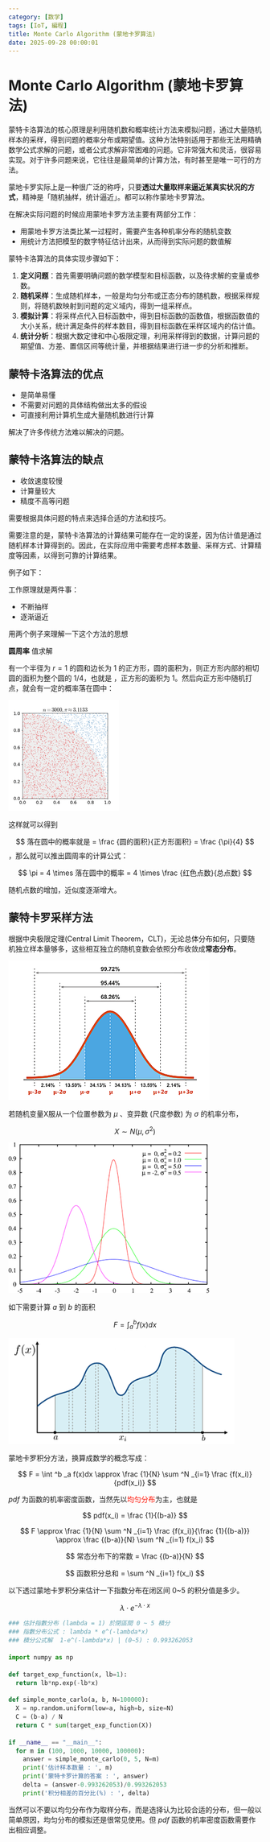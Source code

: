 ```yaml
---
category: [数学]
tags: [IoT, 編程]
title: Monte Carlo Algorithm (蒙地卡罗算法)
date: 2025-09-28 00:00:01
---
```


<style>
  table {
    width: 100%
    }
  td {
    vertical-align: center;
    text-align: center;
  }
  table.inputT{
    margin: 10px;
    width: auto;
    margin-left: auto;
    margin-right: auto;
    border: none;
  }
  input{
    text-align: center;
    padding: 0px 10px;
  }
  iframe{
    width: 100%;
    display: block;
    border-style:none;
  }
</style>

# Monte Carlo Algorithm (蒙地卡罗算法)


蒙特卡洛算法的核心原理是利用随机数和概率统计方法来模拟问题，通过大量随机样本的采样，得到问题的概率分布或期望值。这种方法特别适用于那些无法用精确数学公式求解的问题，或者公式求解非常困难的问题。它非常强大和灵活，很容易实现。对于许多问题来说，它往往是最简单的计算方法，有时甚至是唯一可行的方法。

蒙地卡罗实际上是一种很广泛的称呼，只要**透过大量取样来逼近某真实状况的方式**，精神是「随机抽样，统计逼近」。都可以称作蒙地卡罗算法。

在解决实际问题的时候应用蒙地卡罗方法主要有两部分工作：

 - 用蒙地卡罗方法类比某一过程时，需要产生各种机率分布的随机变数
 - 用统计方法把模型的数字特征估计出来，从而得到实际问题的数值解


蒙特卡洛算法的具体实现步骤如下：

 1. **定义问题**：首先需要明确问题的数学模型和目标函数，以及待求解的变量或参数。
 2. **随机采样**：生成随机样本，一般是均匀分布或正态分布的随机数，根据采样规则，将随机数映射到问题的定义域内，得到一组采样点。
 3. **模拟计算**：将采样点代入目标函数中，得到目标函数的函数值，根据函数值的大小关系，统计满足条件的样本数目，得到目标函数在采样区域内的估计值。
 4. **统计分析**：根据大数定律和中心极限定理，利用采样得到的数据，计算问题的期望值、方差、置信区间等统计量，并根据结果进行进一步的分析和推断。

## 蒙特卡洛算法的优点
 - 是简单易懂
 - 不需要对问题的具体结构做出太多的假设
 - 可直接利用计算机生成大量随机数进行计算

解决了许多传统方法难以解决的问题。

## 蒙特卡洛算法的缺点
 - 收敛速度较慢
 - 计算量较大
 - 精度不高等问题

需要根据具体问题的特点来选择合适的方法和技巧。

需要注意的是，蒙特卡洛算法的计算结果可能存在一定的误差，因为估计值是通过随机样本计算得到的。因此，在实际应用中需要考虑样本数量、采样方式、计算精度等因素，以得到可靠的计算结果。


例子如下：

工作原理就是两件事：
 - 不断抽样
 - 逐渐逼近

用两个例子来理解一下这个方法的思想

**圆周率** 值求解

有一个半径为 $r=1$ 的圆和边长为 1 的正方形，圆的面积为，则正方形内部的相切圆的面积为整个圆的 1/4，也就是 ，正方形的面积为 1。然后向正方形中随机打点，就会有一定的概率落在圆中：


![Alt X](../assets/img/math/pi-30k_orig.gif)


这样就可以得到

$$
落在圆中的概率就是 = \frac {圆的面积}{正方形面积} = \frac {\pi}{4} 
$$
，那么就可以推出圆周率的计算公式：

$$
\pi = 4 \times 落在圆中的概率  = 4 \times \frac {红色点数}{总点数}
$$

随机点数的增加，近似度逐渐增大。


## 蒙特卡罗采样方法

根据中央极限定理(Central Limit Theorem，CLT)，无论总体分布如何，只要随机独立样本量够多，这些相互独立的随机变数会依照分布收敛成**常态分布**。

![Alt X](../assets/img/math/ndistribution.png)

若随机变量X服从一个位置参数为 $\mu$ 、变异数 (尺度参数) 为 $\sigma$ 的机率分布，

$$ X \sim N(\mu,\sigma^2) $$

![Alt X](../assets/img/math/nd_pdf.png)


如下需要计算 $a$ 到 $b$ 的面积


$$
F = \int ^b _a f(x)dx
$$


![Alt X](../assets/img/math/mcintegration.png)

蒙地卡罗积分方法，换算成数学的概念写成：

$$
F = \int ^b _a f(x)dx \approx \frac {1}{N} \sum ^N _{i=1} \frac {f(x_i)}{pdf(x_i)}
$$

$pdf$ 为函数的机率密度函数，当然先以<font color="#FF1000">均匀分布</font>为主，也就是 


$$
pdf(x_i) = \frac {1}{(b-a)}
$$


$$
F \approx \frac {1}{N} \sum ^N _{i=1} \frac {f(x_i)}{\frac {1}{(b-a)}} \approx
\frac {(b-a)}{N} \sum ^N _{i=1} f(x_i)
$$


$$
常态分布下的常数 = \frac {(b-a)}{N}
$$

$$
函数积分总和 = \sum ^N _{i=1} f(x_i)
$$

以下透过蒙地卡罗积分来估计一下指数分布在闭区间 0~5 的积分值是多少。


$$
\lambda \cdot e^{-\lambda \cdot x}
$$

```py
### 估計指數分布 (lambda = 1) 於閉區間 0 ~ 5 積分
### 指數分布公式 : lambda * e^(-lambda*x)
### 積分公式解  1-e^(-lambda*x) | (0~5) : 0.993262053

import numpy as np
    
def target_exp_function(x, lb=1):
  return lb*np.exp(-lb*x)  

def simple_monte_carlo(a, b, N=100000):
  X = np.random.uniform(low=a, high=b, size=N)
  C = (b-a) / N
  return C * sum(target_exp_function(X))

if __name__ == "__main__":
  for m in (100, 1000, 10000, 100000):
    answer = simple_monte_carlo(0, 5, N=m)
    print('估计样本数量 : ', m)
    print('蒙特卡罗计算的答案 : ', answer)
    delta = (answer-0.993262053)/0.993262053
    print('积分相差的百分比(%) : ', delta)
```

当然可以不要以均匀分布作为取样分布，而是选择认为比较合适的分布，但一般以简单原因，均匀分布的模拟还是很常见使用。但 $pdf$ 函数的机率密度函数需要作出相应调整。